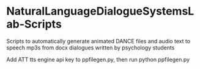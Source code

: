 # NaturalLanguageDialogueSystemsLab-Scripts
Scripts to automatically generate animated DANCE files and audio text to speech mp3s from docx dialogues written by psychology students

Add ATT tts engine api key to ppfilegen.py, then
run python ppfilegen.py
